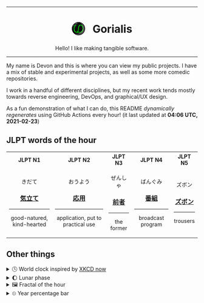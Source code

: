 ***

<h1 align="center">
<sub>
    <img src="readme/resources/avatar.png" height="36">
</sub>
&nbsp;
Gorialis
</h1>
<p align="center">
Hello! I like making tangible software.
</p>

***

My name is Devon and this is where you can view my public projects. I have a mix of stable and experimental projects, as well as some more comedic repositories.

I work in a handful of different disciplines, but my recent work tends mostly towards reverse engineering, DevOps, and graphical/UX design.

As a fun demonstration of what I can do, this README *dynamically regenerates* using GitHub Actions every hour! (it last updated at **04:06 UTC, 2021-02-23**)

<h2>JLPT words of the hour</h2>
<table>
    <tr>
        <th>JLPT N1</th>
        <th>JLPT N2</th>
        <th>JLPT N3</th>
        <th>JLPT N4</th>
        <th>JLPT N5</th>
    </tr>
    <tr>
        <td>
            <p align="center">きだて</p>
            <h3 align="center"><b><a href="https://jisho.org/search/%E6%B0%97%E7%AB%8B%E3%81%A6">気立て</a></b></h3>
            <hr>
            <p align="center">good-natured,<wbr> kind-hearted</p>
        </td>
        <td>
            <p align="center">おうよう</p>
            <h3 align="center"><b><a href="https://jisho.org/search/%E5%BF%9C%E7%94%A8">応用</a></b></h3>
            <hr>
            <p align="center">application,<wbr> put to practical use</p>
        </td>
        <td>
            <p align="center">ぜんしゃ</p>
            <h3 align="center"><b><a href="https://jisho.org/search/%E5%89%8D%E8%80%85">前者</a></b></h3>
            <hr>
            <p align="center">the former</p>
        </td>
        <td>
            <p align="center">ばんぐみ</p>
            <h3 align="center"><b><a href="https://jisho.org/search/%E7%95%AA%E7%B5%84">番組</a></b></h3>
            <hr>
            <p align="center">broadcast program</p>
        </td>
        <td>
            <p align="center">ズボン</p>
            <h3 align="center"><b><a href="https://jisho.org/search/%E3%82%BA%E3%83%9C%E3%83%B3">ズボン</a></b></h3>
            <hr>
            <p align="center">trousers</p>
        </td>
    </tr>
</table>

<h2>Other things</h2>
<details>
<summary>🕓  World clock inspired by <a href="https://xkcd.com/now">XKCD now</a></summary>

> <img src="generated/now.png" width="512">

</details>
<details>
<summary>🌔 Lunar phase</summary>

The moon is approximately 40.75% through its phase (Waxing Gibbous).

</details>
<details>
<summary>&#x1f5bc; Fractal of the hour</summary>

> <img src="generated/fractal.png" width="512">

</details>
<details>
<summary>&#x23f2; Year percentage bar</summary>
<pre><code>2021 [██▁▁▁▁▁▁▁▁▁▁▁▁▁▁▁▁▁▁] 14.57%</code></pre>
</details>
